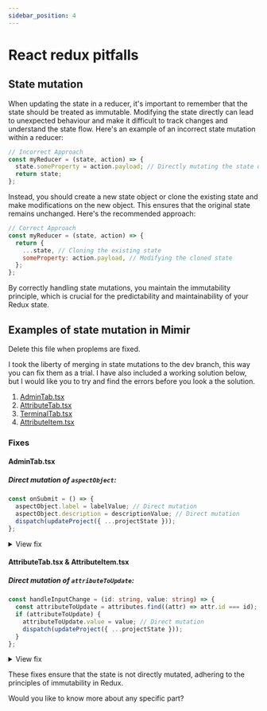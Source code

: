 ```yaml
---
sidebar_position: 4
---
```


# React redux pitfalls

## State mutation

When updating the state in a reducer, it's important to remember that the state should be treated as immutable. Modifying the state directly can lead to unexpected behaviour and make it difficult to track changes and understand the state flow.
Here's an example of an incorrect state mutation within a reducer:

```js
// Incorrect Approach
const myReducer = (state, action) => {
  state.someProperty = action.payload; // Directly mutating the state object
  return state;
};
```

Instead, you should create a new state object or clone the existing state and make modifications on the new object. This ensures that the original state remains unchanged.
Here's the recommended approach:

```js
// Correct Approach
const myReducer = (state, action) => {
  return {
    ...state, // Cloning the existing state
    someProperty: action.payload, // Modifying the cloned state
  };
};
```

By correctly handling state mutations, you maintain the immutability principle, which is crucial for the predictability and maintainability of your Redux state.

## Examples of state mutation in Mimir

Delete this file when proplems are fixed.

I took the liberty of merging in state mutations to the dev branch, this way you can fix them as a trial. I have also included a working solution below, but I would like you to try and find the errors before you look a the solution.

1. [AdminTab.tsx](https://github.com/mimir-org/mimir/blob/dev/src/client/src/components/modules/inspector/tabs/AdminTab.tsx)
2. [AttributeTab.tsx](https://github.com/mimir-org/mimir/blob/dev/src/client/src/components/modules/inspector/tabs/AttributeTab.tsx)
3. [TerminalTab.tsx](https://github.com/mimir-org/mimir/blob/dev/src/client/src/components/modules/inspector/tabs/TerminalTab.tsx)
4. [AttributeItem.tsx](https://github.com/mimir-org/mimir/blob/dev/src/client/src/components/modules/inspector/tabComponents/AttributeItem.tsx)

### Fixes

#### AdminTab.tsx

##### Direct mutation of `aspectObject`:

```typescript
const onSubmit = () => {
  aspectObject.label = labelValue; // Direct mutation
  aspectObject.description = descriptionValue; // Direct mutation
  dispatch(updateProject({ ...projectState }));
};
```

<details>
<summary>View fix</summary>

```ts
const onSubmit = () => {
  const updatedAspectObject = {
    ...aspectObject,
    label: labelValue,
    description: descriptionValue,
  };
  dispatch(
    updateProject({ ...projectState, aspectObject: updatedAspectObject }),
  );
};
```

</details>

#### AttributeTab.tsx & AttributeItem.tsx

##### Direct mutation of `attributeToUpdate`:

```typescript
const handleInputChange = (id: string, value: string) => {
  const attributeToUpdate = attributes.find((attr) => attr.id === id);
  if (attributeToUpdate) {
    attributeToUpdate.value = value; // Direct mutation
    dispatch(updateProject({ ...projectState }));
  }
};
```

<details>
<summary>View fix</summary>

```typescript
const handleInputChange = (id: string, value: string) => {
  const updatedAttributes = attributes.map((attr) =>
    attr.id === id ? { ...attr, value } : attr,
  );
  dispatch(updateProject({ ...projectState, attributes: updatedAttributes }));
};
```

</details>

These fixes ensure that the state is not directly mutated, adhering to the principles of immutability in Redux.

Would you like to know more about any specific part?
